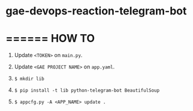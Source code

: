 # gae-devops-reaction-telegram-bot

======
HOW TO
======

1. Update ``<TOKEN>`` on `main.py`.

2. Update ``<GAE PROJECT NAME>`` on `app.yaml`.

2. `$ mkdir lib`

3. `$ pip install -t lib python-telegram-bot BeautifulSoup`

4. `$ appcfg.py -A <APP_NAME> update .`
